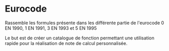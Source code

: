 # Eurocode
Rassemble les formules présente dans les différente partie de l'eurocode 0 EN 1990, 1 EN 1991,  3 EN 1993 et 5 EN 1995

Le but est de créer un catalogue de fonction permettant une utilisation rapide pour la réalisation de note de calcul personnalisée.
